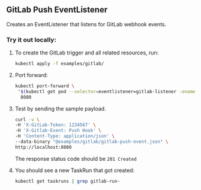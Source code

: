 ## GitLab Push EventListener

Creates an EventListener that listens for GitLab webhook events.

### Try it out locally:

1. To create the GitLab trigger and all related resources, run:

   ```bash
   kubectl apply -f examples/gitlab/
   ```

1. Port forward:

   ```bash
   kubectl port-forward \
    "$(kubectl get pod --selector=eventlistener=gitlab-listener -oname)" \
     8080
   ```

1. Test by sending the sample payload.

   ```bash
   curl -v \
   -H 'X-GitLab-Token: 1234567' \
   -H 'X-Gitlab-Event: Push Hook' \
   -H 'Content-Type: application/json' \
   --data-binary "@examples/gitlab/gitlab-push-event.json" \
   http://localhost:8080
   ```

   The response status code should be `201 Created`

1. You should see a new TaskRun that got created:

   ```bash
   kubectl get taskruns | grep gitlab-run-
   ```
